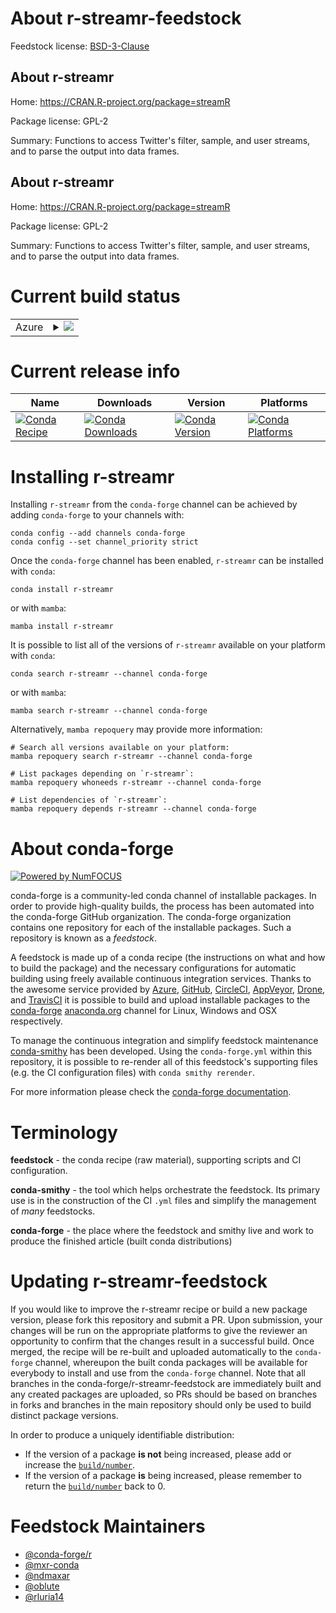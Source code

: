 About r-streamr-feedstock
=========================

Feedstock license: [BSD-3-Clause](https://github.com/conda-forge/r-streamr-feedstock/blob/main/LICENSE.txt)


About r-streamr
---------------

Home: https://CRAN.R-project.org/package=streamR

Package license: GPL-2

Summary: Functions to access Twitter's filter, sample, and user streams, and to parse the output into data frames.

About r-streamr
---------------

Home: https://CRAN.R-project.org/package=streamR

Package license: GPL-2

Summary: Functions to access Twitter's filter, sample, and user streams, and to parse the output into data frames.

Current build status
====================


<table>
    
  <tr>
    <td>Azure</td>
    <td>
      <details>
        <summary>
          <a href="https://dev.azure.com/conda-forge/feedstock-builds/_build/latest?definitionId=9941&branchName=main">
            <img src="https://dev.azure.com/conda-forge/feedstock-builds/_apis/build/status/r-streamr-feedstock?branchName=main">
          </a>
        </summary>
        <table>
          <thead><tr><th>Variant</th><th>Status</th></tr></thead>
          <tbody><tr>
              <td>linux_64_r_base4.3</td>
              <td>
                <a href="https://dev.azure.com/conda-forge/feedstock-builds/_build/latest?definitionId=9941&branchName=main">
                  <img src="https://dev.azure.com/conda-forge/feedstock-builds/_apis/build/status/r-streamr-feedstock?branchName=main&jobName=linux&configuration=linux%20linux_64_r_base4.3" alt="variant">
                </a>
              </td>
            </tr><tr>
              <td>linux_64_r_base4.4</td>
              <td>
                <a href="https://dev.azure.com/conda-forge/feedstock-builds/_build/latest?definitionId=9941&branchName=main">
                  <img src="https://dev.azure.com/conda-forge/feedstock-builds/_apis/build/status/r-streamr-feedstock?branchName=main&jobName=linux&configuration=linux%20linux_64_r_base4.4" alt="variant">
                </a>
              </td>
            </tr><tr>
              <td>osx_64_r_base4.3</td>
              <td>
                <a href="https://dev.azure.com/conda-forge/feedstock-builds/_build/latest?definitionId=9941&branchName=main">
                  <img src="https://dev.azure.com/conda-forge/feedstock-builds/_apis/build/status/r-streamr-feedstock?branchName=main&jobName=osx&configuration=osx%20osx_64_r_base4.3" alt="variant">
                </a>
              </td>
            </tr><tr>
              <td>osx_64_r_base4.4</td>
              <td>
                <a href="https://dev.azure.com/conda-forge/feedstock-builds/_build/latest?definitionId=9941&branchName=main">
                  <img src="https://dev.azure.com/conda-forge/feedstock-builds/_apis/build/status/r-streamr-feedstock?branchName=main&jobName=osx&configuration=osx%20osx_64_r_base4.4" alt="variant">
                </a>
              </td>
            </tr><tr>
              <td>win_64_r_base4.3</td>
              <td>
                <a href="https://dev.azure.com/conda-forge/feedstock-builds/_build/latest?definitionId=9941&branchName=main">
                  <img src="https://dev.azure.com/conda-forge/feedstock-builds/_apis/build/status/r-streamr-feedstock?branchName=main&jobName=win&configuration=win%20win_64_r_base4.3" alt="variant">
                </a>
              </td>
            </tr><tr>
              <td>win_64_r_base4.4</td>
              <td>
                <a href="https://dev.azure.com/conda-forge/feedstock-builds/_build/latest?definitionId=9941&branchName=main">
                  <img src="https://dev.azure.com/conda-forge/feedstock-builds/_apis/build/status/r-streamr-feedstock?branchName=main&jobName=win&configuration=win%20win_64_r_base4.4" alt="variant">
                </a>
              </td>
            </tr>
          </tbody>
        </table>
      </details>
    </td>
  </tr>
</table>

Current release info
====================

| Name | Downloads | Version | Platforms |
| --- | --- | --- | --- |
| [![Conda Recipe](https://img.shields.io/badge/recipe-r--streamr-green.svg)](https://anaconda.org/conda-forge/r-streamr) | [![Conda Downloads](https://img.shields.io/conda/dn/conda-forge/r-streamr.svg)](https://anaconda.org/conda-forge/r-streamr) | [![Conda Version](https://img.shields.io/conda/vn/conda-forge/r-streamr.svg)](https://anaconda.org/conda-forge/r-streamr) | [![Conda Platforms](https://img.shields.io/conda/pn/conda-forge/r-streamr.svg)](https://anaconda.org/conda-forge/r-streamr) |

Installing r-streamr
====================

Installing `r-streamr` from the `conda-forge` channel can be achieved by adding `conda-forge` to your channels with:

```
conda config --add channels conda-forge
conda config --set channel_priority strict
```

Once the `conda-forge` channel has been enabled, `r-streamr` can be installed with `conda`:

```
conda install r-streamr
```

or with `mamba`:

```
mamba install r-streamr
```

It is possible to list all of the versions of `r-streamr` available on your platform with `conda`:

```
conda search r-streamr --channel conda-forge
```

or with `mamba`:

```
mamba search r-streamr --channel conda-forge
```

Alternatively, `mamba repoquery` may provide more information:

```
# Search all versions available on your platform:
mamba repoquery search r-streamr --channel conda-forge

# List packages depending on `r-streamr`:
mamba repoquery whoneeds r-streamr --channel conda-forge

# List dependencies of `r-streamr`:
mamba repoquery depends r-streamr --channel conda-forge
```


About conda-forge
=================

[![Powered by
NumFOCUS](https://img.shields.io/badge/powered%20by-NumFOCUS-orange.svg?style=flat&colorA=E1523D&colorB=007D8A)](https://numfocus.org)

conda-forge is a community-led conda channel of installable packages.
In order to provide high-quality builds, the process has been automated into the
conda-forge GitHub organization. The conda-forge organization contains one repository
for each of the installable packages. Such a repository is known as a *feedstock*.

A feedstock is made up of a conda recipe (the instructions on what and how to build
the package) and the necessary configurations for automatic building using freely
available continuous integration services. Thanks to the awesome service provided by
[Azure](https://azure.microsoft.com/en-us/services/devops/), [GitHub](https://github.com/),
[CircleCI](https://circleci.com/), [AppVeyor](https://www.appveyor.com/),
[Drone](https://cloud.drone.io/welcome), and [TravisCI](https://travis-ci.com/)
it is possible to build and upload installable packages to the
[conda-forge](https://anaconda.org/conda-forge) [anaconda.org](https://anaconda.org/)
channel for Linux, Windows and OSX respectively.

To manage the continuous integration and simplify feedstock maintenance
[conda-smithy](https://github.com/conda-forge/conda-smithy) has been developed.
Using the ``conda-forge.yml`` within this repository, it is possible to re-render all of
this feedstock's supporting files (e.g. the CI configuration files) with ``conda smithy rerender``.

For more information please check the [conda-forge documentation](https://conda-forge.org/docs/).

Terminology
===========

**feedstock** - the conda recipe (raw material), supporting scripts and CI configuration.

**conda-smithy** - the tool which helps orchestrate the feedstock.
                   Its primary use is in the construction of the CI ``.yml`` files
                   and simplify the management of *many* feedstocks.

**conda-forge** - the place where the feedstock and smithy live and work to
                  produce the finished article (built conda distributions)


Updating r-streamr-feedstock
============================

If you would like to improve the r-streamr recipe or build a new
package version, please fork this repository and submit a PR. Upon submission,
your changes will be run on the appropriate platforms to give the reviewer an
opportunity to confirm that the changes result in a successful build. Once
merged, the recipe will be re-built and uploaded automatically to the
`conda-forge` channel, whereupon the built conda packages will be available for
everybody to install and use from the `conda-forge` channel.
Note that all branches in the conda-forge/r-streamr-feedstock are
immediately built and any created packages are uploaded, so PRs should be based
on branches in forks and branches in the main repository should only be used to
build distinct package versions.

In order to produce a uniquely identifiable distribution:
 * If the version of a package **is not** being increased, please add or increase
   the [``build/number``](https://docs.conda.io/projects/conda-build/en/latest/resources/define-metadata.html#build-number-and-string).
 * If the version of a package **is** being increased, please remember to return
   the [``build/number``](https://docs.conda.io/projects/conda-build/en/latest/resources/define-metadata.html#build-number-and-string)
   back to 0.

Feedstock Maintainers
=====================

* [@conda-forge/r](https://github.com/orgs/conda-forge/teams/r/)
* [@mxr-conda](https://github.com/mxr-conda/)
* [@ndmaxar](https://github.com/ndmaxar/)
* [@oblute](https://github.com/oblute/)
* [@rluria14](https://github.com/rluria14/)

